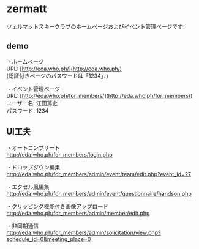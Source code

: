 # zermatt

ツェルマットスキークラブのホームページおよびイベント管理ページです．

## demo

・ホームページ  
URL: [http://eda.who.ph/](http://eda.who.ph/)  
(認証付きページのパスワードは「1234」．)

・イベント管理ページ  
URL: [http://eda.who.ph/for_members/](http://eda.who.ph/for_members/)  
ユーザー名: 江田篤史  
パスワード: 1234

## UI工夫

・オートコンプリート  
http://eda.who.ph/for_members/login.php

・ドロップダウン編集  
http://eda.who.ph/for_members/admin/event/team/edit.php?event_id=27

・エクセル風編集  
http://eda.who.ph/for_members/admin/event/questionnaire/handson.php

・クリッピング機能付き画像アップロード  
http://eda.who.ph/for_members/admin/member/edit.php

・非同期通信  
http://eda.who.ph/for_members/admin/solicitation/view.php?schedule_id=0&meeting_place=0  
